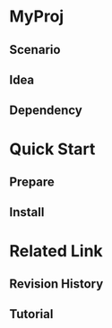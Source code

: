 # MyProj

## Scenario

## Idea

## Dependency

# Quick Start

## Prepare

## Install

# Related Link

## Revision History

## Tutorial
